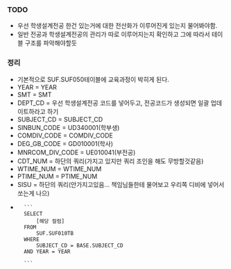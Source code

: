 
### TODO
- 우선 학생설계전공 한건 있는거에 대한 전산화가 이루어진게 있는지 물어봐야함.
- 일반 전공과 학생설계전공의 관리가 따로 이루어지는지 확인하고 그에 따라서 테이블 구조를 파악해야할듯



### 정리
- 기본적으로 SUF.SUF050테이블에 교육과정이 박히게 된다.
- YEAR = YEAR
- SMT = SMT
- DEPT_CD = 우선 학생설계전공 코드를 넣어두고, 전공코드가 생성되면 일괄 업데이트하라고 하기
- SUBJECT_CD = SUBJECT_CD
- SINBUN_CODE =  UD340001(학부생)
- COMDIV_CODE = COMDIV_CODE
- DEG_GB_CODE = GD010001(학사)
- MNRCOM_DIV_CODE = UE010041(부전공)
- CDT_NUM = 하단의 쿼리(가지고 있지만 쿼리 조인을 해도 무방할것같음)
- WTIME_NUM = WTIME_NUM
- PTIME_NUM = PTIME_NUM
- SISU = 하단의 쿼리(안가지고있음... 책임님들한테 물어보고 우리쪽 디비에 넣어서 쏘는게 나으)
- 		```
		SELECT 
			[해당 컬럼] 
		FROM 
			SUF.SUF010TB 
		WHERE 
			SUBJECT_CD = BASE.SUBJECT_CD
		AND YEAR = YEAR
		
		```
